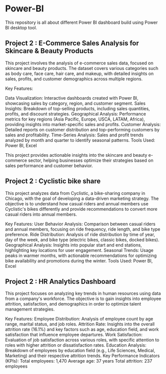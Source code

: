 # Power-BI
This repository is all about different Power BI dashboard build using Power BI desktop tool.


## Project 2 : E-Commerce Sales Analysis for Skincare & Beauty Products

<p>This project involves the analysis of e-commerce sales data, focused on skincare and beauty products. The dataset covers various categories such as body care, face care, hair care, and makeup, with detailed insights on sales, profits, and customer demographics across multiple regions. 

Key Features:

Data Visualization: Interactive dashboards created with Power BI, showcasing sales by category, region, and customer segment.
Sales Insights: Breakdown of top-selling products, including sales quantities, profits, and discount strategies.
Geographical Analysis: Performance metrics for key regions (Asia Pacific, Europe, USCA, LATAM, Africa), providing insights into market-specific sales and profits.
Customer Analysis: Detailed reports on customer distribution and top-performing customers by sales and profitability.
Time-Series Analysis: Sales and profit trends analyzed by month and quarter to identify seasonal patterns.
Tools Used:
Power BI, Excel

This project provides actionable insights into the skincare and beauty e-commerce sector, helping businesses optimize their strategies based on sales performance and customer behavior. </p>


## Project 2 : Cyclistic bike share

<p> This project analyzes data from Cyclistic, a bike-sharing company in Chicago, with the goal of developing a data-driven marketing strategy. The objective is to understand how casual riders and annual members use Cyclistic's bikes differently and provide recommendations to convert more casual riders into annual members.

Key Features:
User Behavior Analysis: Comparison between casual riders and annual members, focusing on ride frequency, ride length, and bike type preference.
Ride Distribution: Analysis of ride distribution by time of year, day of the week, and bike type (electric bikes, classic bikes, docked bikes).
Geographical Analysis: Insights into popular start and end stations, highlighting key locations for user engagement.
Seasonal Trends: Usage peaks in warmer months, with actionable recommendations for optimizing bike availability and promotions during the winter.
Tools Used:
Power BI, Excel  </p>

## Project 2 :  HR Analytics Dashboard

<p>

This project focuses on analyzing key trends in human resources using data from a company's workforce. The objective is to gain insights into employee attrition, satisfaction, and demographics in order to optimize talent management strategies.

Key Features:
Employee Distribution: Analysis of employee count by age range, marital status, and job roles.
Attrition Rate: Insights into the overall attrition rate (16.1%) and key factors such as age, education field, and work satisfaction that influence employee departures.
Work Satisfaction: Evaluation of job satisfaction across various roles, with specific attention to roles with higher attrition or dissatisfaction rates.
Education Analysis: Breakdown of employees by education field (e.g., Life Sciences, Medical, Marketing) and their respective attrition trends.
Key Performance Indicators (KPIs):
Total employees: 1,470
Average age: 37 years
Total attrition: 237 employees

  
</p>







